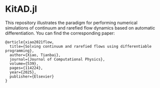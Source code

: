 # KitAD.jl

This repository illustrates the paradigm for performing numerical simulations of continuum and rarefied flow dynamics based on automatic differentiation.
You can find the corresponding paper:
```
@article{xiao2021flow,
  title={Solving continuum and rarefied flows using differentiable programming},
  author={Xiao, Tianbai},
  journal={Journal of Computational Physics},
  volume={539},
  pages={114224},
  year={2025},
  publisher={Elsevier}
}
```
